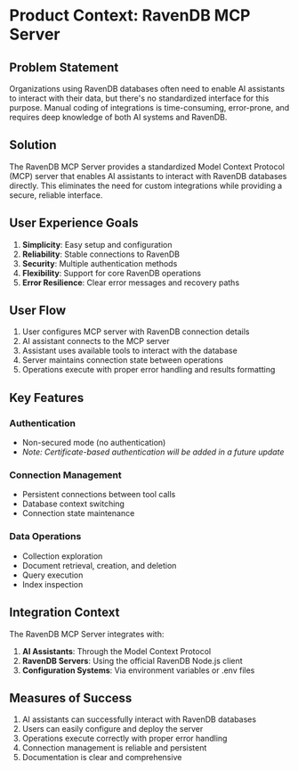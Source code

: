 # Product Context: RavenDB MCP Server

## Problem Statement

Organizations using RavenDB databases often need to enable AI assistants to interact with their data, but there's no standardized interface for this purpose. Manual coding of integrations is time-consuming, error-prone, and requires deep knowledge of both AI systems and RavenDB.

## Solution

The RavenDB MCP Server provides a standardized Model Context Protocol (MCP) server that enables AI assistants to interact with RavenDB databases directly. This eliminates the need for custom integrations while providing a secure, reliable interface.

## User Experience Goals

1. **Simplicity**: Easy setup and configuration
2. **Reliability**: Stable connections to RavenDB
3. **Security**: Multiple authentication methods
4. **Flexibility**: Support for core RavenDB operations
5. **Error Resilience**: Clear error messages and recovery paths

## User Flow

1. User configures MCP server with RavenDB connection details
2. AI assistant connects to the MCP server
3. Assistant uses available tools to interact with the database
4. Server maintains connection state between operations
5. Operations execute with proper error handling and results formatting

## Key Features

### Authentication

- Non-secured mode (no authentication)
- *Note: Certificate-based authentication will be added in a future update*

### Connection Management

- Persistent connections between tool calls
- Database context switching
- Connection state maintenance

### Data Operations

- Collection exploration
- Document retrieval, creation, and deletion
- Query execution
- Index inspection

## Integration Context

The RavenDB MCP Server integrates with:

1. **AI Assistants**: Through the Model Context Protocol
2. **RavenDB Servers**: Using the official RavenDB Node.js client
3. **Configuration Systems**: Via environment variables or .env files

## Measures of Success

1. AI assistants can successfully interact with RavenDB databases
2. Users can easily configure and deploy the server
3. Operations execute correctly with proper error handling
4. Connection management is reliable and persistent
5. Documentation is clear and comprehensive
